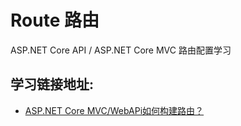 # Route 路由

ASP.NET Core API / ASP.NET Core MVC 路由配置学习

## 学习链接地址:
* [ASP.NET Core MVC/WebAPi如何构建路由？](https://www.cnblogs.com/CreateMyself/p/6297189.html)
